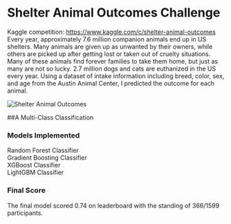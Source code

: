 # Shelter Animal Outcomes Challenge
Kaggle competition: https://www.kaggle.com/c/shelter-animal-outcomes<br>
Every year, approximately 7.6 million companion animals end up in US shelters. Many animals are given up as unwanted by their owners, while others are picked up after getting lost or taken out of cruelty situations. Many of these animals find forever families to take them home, but just as many are not so lucky. 2.7 million dogs and cats are euthanized in the US every year.
Using a dataset of intake information including breed, color, sex, and age from the Austin Animal Center, I predicted the outcome for each animal.<br>

![Shelter Animal Outcomes](https://miro.medium.com/max/1000/1*akpXxcmwjsXlHz4gMvFEZQ.jpeg)

##A Multi-Class Classification<br>
### Models Implemented
Random Forest Classifier<br>
Gradient Boosting Classifier<br>
XGBoost Classifier<br>
LightGBM Classifier<br>
### Final Score
The final model scored 0.74 on leaderboard with the standing of 366/1599 participants.
